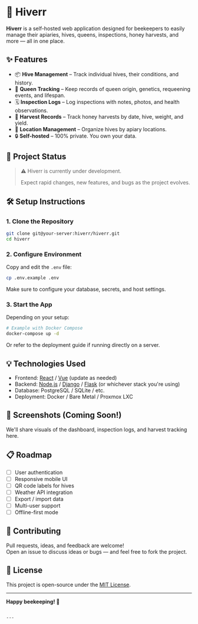 # 🐝 Hiverr

**Hiverr** is a self-hosted web application designed for beekeepers to easily manage their apiaries, hives, queens, inspections, honey harvests, and more — all in one place.

## ✨ Features

- 📦 **Hive Management** – Track individual hives, their conditions, and history.
- 👑 **Queen Tracking** – Keep records of queen origin, genetics, requeening events, and lifespan.
- 🗓️ **Inspection Logs** – Log inspections with notes, photos, and health observations.
- 🍯 **Harvest Records** – Track honey harvests by date, hive, weight, and yield.
- 📍 **Location Management** – Organize hives by apiary locations.
- 🔒 **Self-hosted** – 100% private. You own your data.

## 🚧 Project Status

> ⚠️ Hiverr is currently under development.
>  
> Expect rapid changes, new features, and bugs as the project evolves.

## 🛠️ Setup Instructions

### 1. Clone the Repository

```bash
git clone git@your-server:hiverr/hiverr.git
cd hiverr
```

### 2. Configure Environment

Copy and edit the `.env` file:

```bash
cp .env.example .env
```

Make sure to configure your database, secrets, and host settings.

### 3. Start the App

Depending on your setup:

```bash
# Example with Docker Compose
docker-compose up -d
```

Or refer to the deployment guide if running directly on a server.

## 💡 Technologies Used

- Frontend: [React](https://reactjs.org/) / [Vue](https://vuejs.org/) (update as needed)
- Backend: [Node.js](https://nodejs.org/) / [Django](https://www.djangoproject.com/) / [Flask](https://flask.palletsprojects.com/) (or whichever stack you're using)
- Database: PostgreSQL / SQLite / etc.
- Deployment: Docker / Bare Metal / Proxmox LXC

## 📸 Screenshots (Coming Soon!)

We'll share visuals of the dashboard, inspection logs, and harvest tracking here.

## 📋 Roadmap

- [ ] User authentication
- [ ] Responsive mobile UI
- [ ] QR code labels for hives
- [ ] Weather API integration
- [ ] Export / import data
- [ ] Multi-user support
- [ ] Offline-first mode

## 🙌 Contributing

Pull requests, ideas, and feedback are welcome!  
Open an issue to discuss ideas or bugs — and feel free to fork the project.

## 📜 License

This project is open-source under the [MIT License](LICENSE).

---

**Happy beekeeping! 🐝**
```

---
